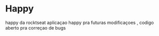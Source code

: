 # Happy
happy da rocktseat
aplicaçao happy pra futuras modificaçoes , codigo aberto pra correçao de bugs
